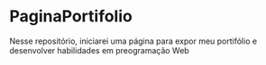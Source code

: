 # PaginaPortifolio
Nesse repositório, iniciarei uma página para expor meu portifólio e desenvolver habilidades em preogramação Web
